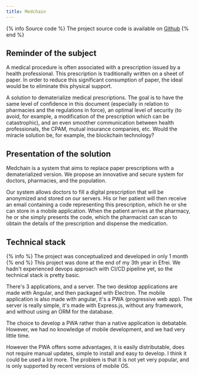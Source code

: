 ```yaml
---
title: Medchain
---
```


{% info Source code %}
The project source code is available on [Github](https://github.com/Samrhan/MedChain)
{% end %}


## Reminder of the subject

A medical procedure is often associated with a prescription issued by a health professional. This prescription is traditionally written on a sheet of paper. In order to reduce this significant consumption of paper, the ideal would be to eliminate this physical support.

A solution to dematerialize medical prescriptions. The goal is to have the same level of confidence in this document (especially in relation to pharmacies and the regulations in force), an optimal level of security (to avoid, for example, a modification of the prescription which can be catastrophic), and an even smoother communication between health professionals, the CPAM, mutual insurance companies, etc. Would the miracle solution be, for example, the blockchain technology?

## Presentation of the solution

Medchain is a system that aims to replace paper prescriptions with a dematerialized version.
We propose an innovative and secure system for doctors, pharmacies, and the population.

Our system allows doctors to fill a digital prescription that will be anonymized and stored on our servers. His or her patient will then receive an email containing a code representing this prescription, which he or she can store in a mobile application. When the patient arrives at the pharmacy, he or she simply presents the code, which the pharmacist can scan to obtain the details of the prescription and dispense the medication.

## Technical stack

{% info %}
The project was conceptualized and developed in only 1 month
{% end %}
This project was done at the end of my 3th year in Efrei. We hadn't experienced devops approach with CI/CD pipeline yet, so the technical stack is pretty basic.

There's 3 applications, and a server. The two desktop applications are made with Angular, and then packaged with Electron. The mobile application is also made with angular, it's a PWA (progressive web app). The server is really simple, it's made with Express.js, without any framework, and without using an ORM for the database.

The choice to develop a PWA rather than a native application is debatable. However, we had no knowledge of mobile development, and we had very little time.

However the PWA offers some advantages, it is easily distributable, does not require manual updates, simple to install and easy to develop. I think it could be used a lot more. The problem is that it is not yet very popular, and is only supported by recent versions of mobile OS.